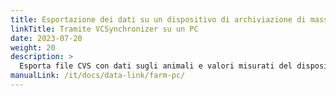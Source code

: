 ```yaml
---
title: Esportazione dei dati su un dispositivo di archiviazione di massa del tuo PC utilizzando il software VCSynchronizer
linkTitle: Tramite VCSynchronizer su un PC
date: 2023-07-20
weight: 20
description: >
  Esporta file CVS con dati sugli animali e valori misurati del dispositivo VitalControl nell'archiviazione di massa di un computer.
manualLink: /it/docs/data-link/farm-pc/
---
```

<script>
  window.location.href = "/it/docs/data-link/farm-pc/";
</script>
